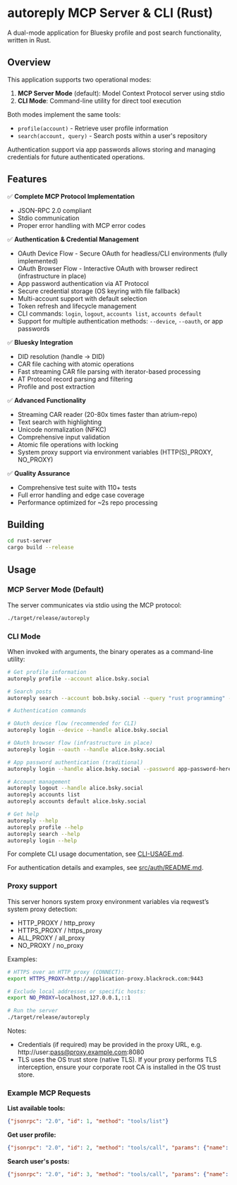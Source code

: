 # autoreply MCP Server & CLI (Rust)

A dual-mode application for Bluesky profile and post search functionality, written in Rust.

## Overview

This application supports two operational modes:

1. **MCP Server Mode** (default): Model Context Protocol server using stdio
2. **CLI Mode**: Command-line utility for direct tool execution

Both modes implement the same tools:
- `profile(account)` - Retrieve user profile information  
- `search(account, query)` - Search posts within a user's repository

Authentication support via app passwords allows storing and managing credentials for future authenticated operations.

## Features

✅ **Complete MCP Protocol Implementation**
- JSON-RPC 2.0 compliant
- Stdio communication
- Proper error handling with MCP error codes

✅ **Authentication & Credential Management**
- OAuth Device Flow - Secure OAuth for headless/CLI environments (fully implemented)
- OAuth Browser Flow - Interactive OAuth with browser redirect (infrastructure in place)
- App password authentication via AT Protocol
- Secure credential storage (OS keyring with file fallback)
- Multi-account support with default selection
- Token refresh and lifecycle management
- CLI commands: `login`, `logout`, `accounts list`, `accounts default`
- Support for multiple authentication methods: `--device`, `--oauth`, or app passwords

✅ **Bluesky Integration**
- DID resolution (handle → DID)
- CAR file caching with atomic operations
- Fast streaming CAR file parsing with iterator-based processing
- AT Protocol record parsing and filtering
- Profile and post extraction

✅ **Advanced Functionality**
- Streaming CAR reader (20-80x times faster than atrium-repo)
- Text search with highlighting
- Unicode normalization (NFKC)
- Comprehensive input validation  
- Atomic file operations with locking
- System proxy support via environment variables (HTTP(S)_PROXY, NO_PROXY)

✅ **Quality Assurance**
- Comprehensive test suite with 110+ tests
- Full error handling and edge case coverage
- Performance optimized for ~2s repo processing

## Building

```bash
cd rust-server
cargo build --release
```

## Usage

### MCP Server Mode (Default)

The server communicates via stdio using the MCP protocol:

```bash
./target/release/autoreply
```

### CLI Mode

When invoked with arguments, the binary operates as a command-line utility:

```bash
# Get profile information
autoreply profile --account alice.bsky.social

# Search posts
autoreply search --account bob.bsky.social --query "rust programming" --limit 10

# Authentication commands

# OAuth device flow (recommended for CLI)
autoreply login --device --handle alice.bsky.social

# OAuth browser flow (infrastructure in place)
autoreply login --oauth --handle alice.bsky.social

# App password authentication (traditional)
autoreply login --handle alice.bsky.social --password app-password-here

# Account management
autoreply logout --handle alice.bsky.social
autoreply accounts list
autoreply accounts default alice.bsky.social

# Get help
autoreply --help
autoreply profile --help
autoreply search --help
autoreply login --help
```

For complete CLI usage documentation, see [CLI-USAGE.md](./CLI-USAGE.md).

For authentication details and examples, see [src/auth/README.md](./src/auth/README.md).

### Proxy support

This server honors system proxy environment variables via reqwest’s system proxy detection:

- HTTP_PROXY / http_proxy
- HTTPS_PROXY / https_proxy
- ALL_PROXY / all_proxy
- NO_PROXY / no_proxy

Examples:

```bash
# HTTPS over an HTTP proxy (CONNECT):
export HTTPS_PROXY=http://application-proxy.blackrock.com:9443

# Exclude local addresses or specific hosts:
export NO_PROXY=localhost,127.0.0.1,::1

# Run the server
./target/release/autoreply
```

Notes:

- Credentials (if required) may be provided in the proxy URL, e.g. http://user:pass@proxy.example.com:8080
- TLS uses the OS trust store (native TLS). If your proxy performs TLS interception, ensure your corporate root CA is installed in the OS trust store.

### Example MCP Requests

**List available tools:**
```json
{"jsonrpc": "2.0", "id": 1, "method": "tools/list"}
```

**Get user profile:**
```json
{"jsonrpc": "2.0", "id": 2, "method": "tools/call", "params": {"name": "profile", "arguments": {"account": "alice.bsky.social"}}}
```

**Search user's posts:**
```json
{"jsonrpc": "2.0", "id": 3, "method": "tools/call", "params": {"name": "search", "arguments": {"account": "alice.bsky.social", "query": "hello world"}}}